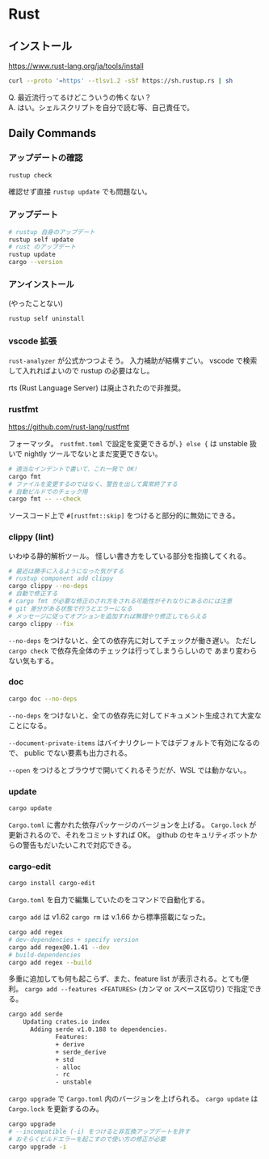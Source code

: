 # Rust

## インストール

<https://www.rust-lang.org/ja/tools/install>

```sh
curl --proto '=https' --tlsv1.2 -sSf https://sh.rustup.rs | sh
```

Q. 最近流行ってるけどこういうの怖くない？  
A. はい。シェルスクリプトを自分で読む等、自己責任で。

## Daily Commands

### アップデートの確認

```sh
rustup check
```

確認せず直接 `rustup update` でも問題ない。

### アップデート

```sh
# rustup 自身のアップデート
rustup self update
# rust のアップデート
rustup update
cargo --version
```

### アンインストール

(やったことない)

```sh
rustup self uninstall
```

### vscode 拡張

`rust-analyzer` が公式かつつよそう。
入力補助が結構すごい。
vscode で検索して入れればよいので rustup の必要はなし。

rts (Rust Language Server) は廃止されたので非推奨。

### rustfmt

<https://github.com/rust-lang/rustfmt>

フォーマッタ。
`rustfmt.toml` で設定を変更できるが、`} else {` は unstable 扱いで
nightly ツールでないとまだ変更できない。

```sh
# 適当なインデントで書いて、これ一発で OK!
cargo fmt
# ファイルを変更するのではなく、警告を出して異常終了する
# 自動ビルドでのチェック用
cargo fmt -- --check
```

ソースコード上で `#[rustfmt::skip]` をつけると部分的に無効にできる。

### clippy (lint)

いわゆる静的解析ツール。
怪しい書き方をしている部分を指摘してくれる。

```sh
# 最近は勝手に入るようになった気がする
# rustup component add clippy
cargo clippy --no-deps
# 自動で修正する
# cargo fmt が必要な修正のされ方をされる可能性がそれなりにあるのには注意
# git 差分がある状態で行うとエラーになる
# メッセージに従ってオプションを追加すれば無理やり修正してもらえる
cargo clippy --fix
```

`--no-deps` をつけないと、全ての依存先に対してチェックが働き遅い。
ただし `cargo check` で依存先全体のチェックは行ってしまうらしいので
あまり変わらない気もする。

### doc

```sh
cargo doc --no-deps
```

`--no-deps` をつけないと、全ての依存先に対してドキュメント生成されて大変なことになる。

`--document-private-items` はバイナリクレートではデフォルトで有効になるので、
public でない要素も出力される。

`--open` をつけるとブラウザで開いてくれるそうだが、WSL では動かない。。

### update

```sh
cargo update
```

`Cargo.toml` に書かれた依存パッケージのバージョンを上げる。
`Cargo.lock` が更新されるので、それをコミットすれば OK。
github のセキュリティボットからの警告もだいたいこれで対応できる。

### cargo-edit

```sh
cargo install cargo-edit
```

`Cargo.toml` を自力で編集していたのをコマンドで自動化する。

`cargo add` は v1.62 `cargo rm` は v.1.66 から標準搭載になった。

```sh
cargo add regex
# dev-dependencies + specify version
cargo add regex@0.1.41 --dev
# build-dependencies
cargo add regex --build
```

多重に追加しても何も起こらず、また、feature list が表示される。とても便利。
`cargo add --features <FEATURES>` (カンマ or スペース区切り) で指定できる。

```sh
cargo add serde
    Updating crates.io index
      Adding serde v1.0.188 to dependencies.
             Features:
             + derive
             + serde_derive
             + std
             - alloc
             - rc
             - unstable
```

`cargo upgrade` で `Cargo.toml` 内のバージョンを上げられる。
`cargo update` は `Cargo.lock` を更新するのみ。

```sh
cargo upgrade
# --incompatible (-i) をつけると非互換アップデートを許す
# おそらくビルドエラーを起こすので使い方の修正が必要
cargo upgrade -i
```
